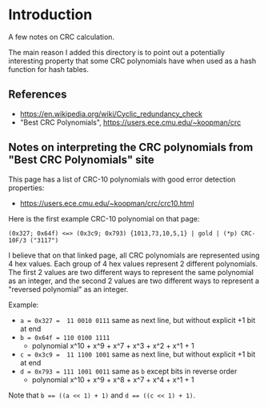 # Introduction

A few notes on CRC calculation.

The main reason I added this directory is to point out a potentially
interesting property that some CRC polynomials have when used as a
hash function for hash tables.



## References

+ https://en.wikipedia.org/wiki/Cyclic_redundancy_check
+ "Best CRC Polynomials", https://users.ece.cmu.edu/~koopman/crc


## Notes on interpreting the CRC polynomials from "Best CRC Polynomials" site

This page has a list of CRC-10 polynomials with good error detection
properties:

+ https://users.ece.cmu.edu/~koopman/crc/crc10.html

Here is the first example CRC-10 polynomial on that page:

```
(0x327; 0x64f) <=> (0x3c9; 0x793) {1013,73,10,5,1} | gold | (*p) CRC-10F/3 ("3117")
```

I believe that on that linked page, all CRC polynomials are
represented using 4 hex values.  Each group of 4 hex values represent
2 different polynomials.  The first 2 values are two different ways to
represent the same polynomial as an integer, and the second 2 values
are two different ways to represent a "reversed polynomial" as an
integer.

Example:

+ `a = 0x327 =  11 0010 0111` same as next line, but without explicit +1 bit at end
+ `b = 0x64f = 110 0100 1111`
  + polynomial x^10 + x^9 + x^7 + x^3 + x^2 + x^1 + 1
+ `c = 0x3c9 =  11 1100 1001` same as next line, but without explicit +1 bit at end
+ `d = 0x793 = 111 1001 0011` same as `b` except bits in reverse order
  + polynomial x^10 + x^9 + x^8 + x^7 + x^4 + x^1 + 1

Note that `b == ((a << 1) + 1)` and `d == ((c << 1) + 1)`.
